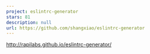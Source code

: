 ```yaml
---
project: eslintrc-generator
stars: 81
description: null
url: https://github.com/shangxiao/eslintrc-generator
---
```


http://rapilabs.github.io/eslintrc-generator/

